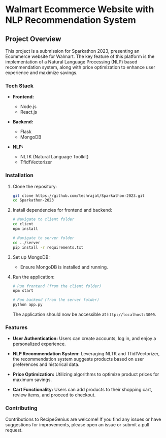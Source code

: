 # Walmart Ecommerce Website with NLP Recommendation System

## Project Overview

This project is a submission for Sparkathon 2023, presenting an Ecommerce website for Walmart. The key feature of this platform is the implementation of a Natural Language Processing (NLP) based recommendation system, along with price optimization to enhance user experience and maximize savings.

### Tech Stack

- **Frontend:**
  - Node.js
  - React.js

- **Backend:**
  - Flask
  - MongoDB

- **NLP:**
  - NLTK (Natural Language Toolkit)
  - TfidfVectorizer

### Installation

1. Clone the repository:

   ```bash
   git clone https://github.com/techrajat/Sparkathon-2023.git
   cd Sparkathon-2023
   ```

2. Install dependencies for frontend and backend:

   ```bash
   # Navigate to client folder
   cd client
   npm install

   # Navigate to server folder
   cd ../server
   pip install -r requirements.txt
   ```

3. Set up MongoDB:

   - Ensure MongoDB is installed and running.

4. Run the application:

   ```bash
   # Run frontend (from the client folder)
   npm start

   # Run backend (from the server folder)
   python app.py
   ```

   The application should now be accessible at `http://localhost:3000`.

### Features

- **User Authentication:** Users can create accounts, log in, and enjoy a personalized experience.

- **NLP Recommendation System:** Leveraging NLTK and TfidfVectorizer, the recommendation system suggests products based on user preferences and historical data.

- **Price Optimization:** Utilizing algorithms to optimize product prices for maximum savings.

- **Cart Functionality:** Users can add products to their shopping cart, review items, and proceed to checkout.

### Contributing

Contributions to RecipeGenius are welcome! If you find any issues or have suggestions for improvements, please open an issue or submit a pull request.
